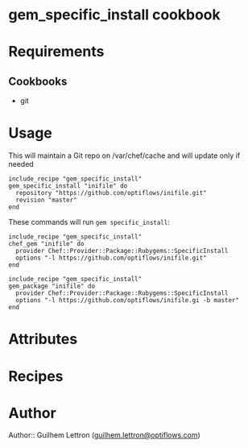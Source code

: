 # gem_specific_install cookbook

# Requirements

## Cookbooks

* git

# Usage
This will maintain a Git repo on /var/chef/cache and will update only if needed
```
include_recipe "gem_specific_install"
gem_specific_install "inifile" do
  repository "https://github.com/optiflows/inifile.git"
  revision "master"
end
```

These commands will run `gem specific_install`:
```
include_recipe "gem_specific_install"
chef_gem "inifile" do
  provider Chef::Provider::Package::Rubygems::SpecificInstall
  options "-l https://github.com/optiflows/inifile.git"
end
```

```
include_recipe "gem_specific_install"
gem_package "inifile" do
  provider Chef::Provider::Package::Rubygems::SpecificInstall
  options "-l https://github.com/optiflows/inifile.gi -b master"
end
```

# Attributes

# Recipes

# Author

Author:: Guilhem Lettron (<guilhem.lettron@optiflows.com>)

